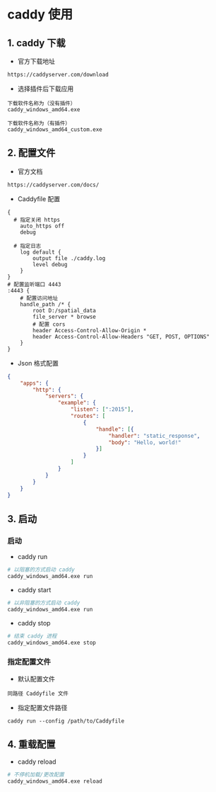 # caddy 使用
## 1. caddy 下载
- 官方下载地址
```
https://caddyserver.com/download
```

- 选择插件后下载应用
```
下载软件名称为（没有插件）
caddy_windows_amd64.exe

下载软件名称为（有插件）
caddy_windows_amd64_custom.exe
```
## 2. 配置文件
- 官方文档
```
https://caddyserver.com/docs/
```
- Caddyfile 配置
```
{
  # 指定关闭 https
	auto_https off
	debug

  # 指定日志
	log default {
		output file ./caddy.log
		level debug
	}
}
# 配置监听端口 4443
:4443 {
	# 配置访问地址
	handle_path /* {
		root D:/spatial_data
		file_server * browse
		# 配置 cors
		header Access-Control-Allow-Origin *
		header Access-Control-Allow-Headers "GET, POST, OPTIONS"
	}
}
```
- Json 格式配置
```json
{
	"apps": {
		"http": {
			"servers": {
				"example": {
					"listen": [":2015"],
					"routes": [
						{
							"handle": [{
								"handler": "static_response",
								"body": "Hello, world!"
							}]
						}
					]
				}
			}
		}
	}
}
```
## 3. 启动
### 启动
- caddy run
```bash
# 以阻塞的方式启动 caddy
caddy_windows_amd64.exe run
```
- caddy start
```bash
# 以非阻塞的方式启动 caddy
caddy_windows_amd64.exe run
```
- caddy stop
```bash
# 结束 caddy 进程
caddy_windows_amd64.exe stop
```
### 指定配置文件
- 默认配置文件
```
同路径 Caddyfile 文件
```
- 指定配置文件路径
```
caddy run --config /path/to/Caddyfile
```
## 4. 重载配置
- caddy reload
```bash
# 不停机加载/更改配置
caddy_windows_amd64.exe reload 
```
